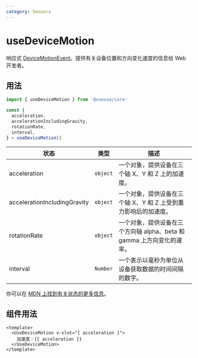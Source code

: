 ```yaml
---
category: Sensors
---
```


# useDeviceMotion

响应式 [DeviceMotionEvent](https://developer.mozilla.org/en-US/docs/Web/API/DeviceMotionEvent)。提供有关设备位置和方向变化速度的信息给 Web 开发者。

## 用法

```js
import { useDeviceMotion } from '@vueuse/core'

const {
  acceleration,
  accelerationIncludingGravity,
  rotationRate,
  interval,
} = useDeviceMotion()
```

| 状态                         | 类型     | 描述                                                                   |
| ---------------------------- | -------- | ---------------------------------------------------------------------- |
| acceleration                 | `object` | 一个对象，提供设备在三个轴 X、Y 和 Z 上的加速度。                      |
| accelerationIncludingGravity | `object` | 一个对象，提供设备在三个轴 X、Y 和 Z 上受到重力影响后的加速度。        |
| rotationRate                 | `object` | 一个对象，提供设备在三个方向轴 alpha、beta 和 gamma 上方向变化的速率。 |
| interval                     | `Number` | 一个表示以毫秒为单位从设备获取数据的时间间隔的数字。                   |

你可以在 [MDN 上找到有关状态的更多信息](https://developer.mozilla.org/en-US/docs/Web/API/DeviceMotionEvent#Properties)。

## 组件用法

```vue
<template>
  <UseDeviceMotion v-slot="{ acceleration }">
    加速度：{{ acceleration }}
  </UseDeviceMotion>
</template>
```
